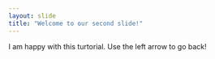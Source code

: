 ```yaml
---
layout: slide
title: "Welcome to our second slide!"
---
```

I am happy with this turtorial.
Use the left arrow to go back!
